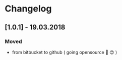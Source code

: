 # Changelog

## [1.0.1] - 19.03.2018

### Moved

+ from bitbucket to github ( going opensource :muscle: :heart_eyes: )

[1.0.0]: https://github.com/towa-digital/towa-acf-fields/releases/tag/1.0.0
[unreleased]: https://github.com/towa-digital/towa-acf-fields/tree/develop
